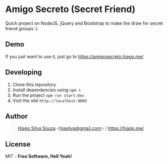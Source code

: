 # Amigo Secreto (Secret Friend)

Quick project on NodeJS, jQuery and Bootstrap to make the draw for secret friend groups :)

## Demo

If you just want to use it, just go to https://amigosecreto.hiago.me/

## Developing

1. Clone this repository
2. Install dependencies using `npm i`
3. Run the project `npm run start:dev`
4. Visit the site `http://localhost:8093`

Author
----
> [Hiago Silva Souza](https://www.hiago.me) <<hiasilva@gmail.com>> / https://hiago.me/

License
----

MIT -
**Free Software, Hell Yeah!**